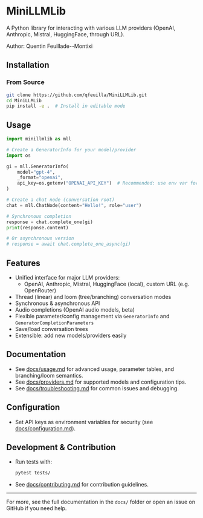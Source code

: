 # MiniLLMLib

A Python library for interacting with various LLM providers (OpenAI, Anthropic, Mistral, HuggingFace, through URL).

Author: Quentin Feuillade--Montixi

## Installation

### From Source
```bash
git clone https://github.com/qfeuilla/MiniLLMLib.git
cd MiniLLMLib
pip install -e .  # Install in editable mode
```

## Usage

```python
import minillmlib as mll

# Create a GeneratorInfo for your model/provider
import os

gi = mll.GeneratorInfo(
    model="gpt-4",
    _format="openai",
    api_key=os.getenv("OPENAI_API_KEY")  # Recommended: use env var for secrets
)

# Create a chat node (conversation root)
chat = mll.ChatNode(content="Hello!", role="user")

# Synchronous completion
response = chat.complete_one(gi)
print(response.content)

# Or asynchronous version
# response = await chat.complete_one_async(gi)

```

## Features

- Unified interface for major LLM providers:
  - OpenAI, Anthropic, Mistral, HuggingFace (local), custom URL (e.g. OpenRouter)
- Thread (linear) and loom (tree/branching) conversation modes
- Synchronous & asynchronous API
- Audio completions (OpenAI audio models, beta)
- Flexible parameter/config management via `GeneratorInfo` and `GeneratorCompletionParameters`
- Save/load conversation trees
- Extensible: add new models/providers easily

## Documentation

- See [docs/usage.md](docs/usage.md) for advanced usage, parameter tables, and branching/loom semantics.
- See [docs/providers.md](docs/providers.md) for supported models and configuration tips.
- See [docs/troubleshooting.md](docs/troubleshooting.md) for common issues and debugging.

## Configuration

- Set API keys as environment variables for security (see [docs/configuration.md](docs/configuration.md)).

## Development & Contribution

- Run tests with:
  ```bash
  pytest tests/
  ```
- See [docs/contributing.md](docs/contributing.md) for contribution guidelines.

---

For more, see the full documentation in the `docs/` folder or open an issue on GitHub if you need help.
